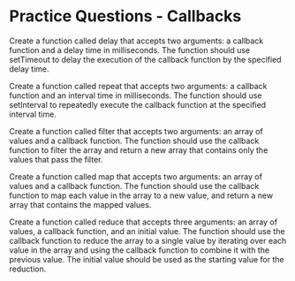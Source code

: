 # Practice Questions - Callbacks 

Create a function called delay that accepts two arguments: a callback function and a delay time in milliseconds. The function should use setTimeout to delay the execution of the callback function by the specified delay time.

Create a function called repeat that accepts two arguments: a callback function and an interval time in milliseconds. The function should use setInterval to repeatedly execute the callback function at the specified interval time.

Create a function called filter that accepts two arguments: an array of values and a callback function. The function should use the callback function to filter the array and return a new array that contains only the values that pass the filter.

Create a function called map that accepts two arguments: an array of values and a callback function. The function should use the callback function to map each value in the array to a new value, and return a new array that contains the mapped values.

Create a function called reduce that accepts three arguments: an array of values, a callback function, and an initial value. The function should use the callback function to reduce the array to a single value by iterating over each value in the array and using the callback function to combine it with the previous value. The initial value should be used as the starting value for the reduction.